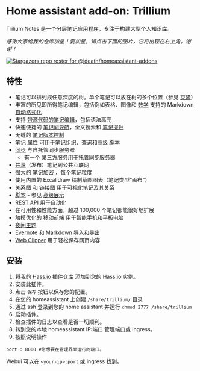 # Home assistant add-on: Trillium
Trilium Notes 是一个分层笔记应用程序，专注于构建大型个人知识库。 
 
 
_感谢大家给我的仓库加星！要加星，请点击下面的图片，它将出现在右上角。谢谢！_

[![Stargazers repo roster for @jdeath/homeassistant-addons](https://reporoster.com/stars/jdeath/homeassistant-addons)](https://github.com/jdeath/homeassistant-addons/stargazers)

## 特性

* 笔记可以排列成任意深度的树。单个笔记可以放在树的多个位置（参见 [克隆](https://github.com/zadam/trilium/wiki/Cloning-notes)）
* 丰富的所见即所得笔记编辑，包括例如表格、图像和 [数学](https://github.com/zadam/trilium/wiki/Text-notes#math-support) 支持的 Markdown [自动格式化](https://github.com/zadam/trilium/wiki/Text-notes#autoformat)
* 支持 [带源代码的笔记编辑](https://github.com/zadam/trilium/wiki/Code-notes)，包括语法高亮
* 快速便捷的 [笔记间导航](https://github.com/zadam/trilium/wiki/Note-navigation)，全文搜索和 [笔记提升](https://github.com/zadam/trilium/wiki/Note-hoisting)
* 无缝的 [笔记版本控制](https://github.com/zadam/trilium/wiki/Note-revisions)
* 笔记 [属性](https://github.com/zadam/trilium/wiki/Attributes) 可用于笔记组织、查询和高级 [脚本](https://github.com/zadam/trilium/wiki/Scripts)
* [同步](https://github.com/zadam/trilium/wiki/Synchronization) 与自托管同步服务器
  * 有一个 [第三方服务用于托管同步服务器](https://trilium.cc/paid-hosting)
* [共享](https://github.com/zadam/trilium/wiki/Sharing)（发布）笔记到公共互联网
* 强大的 [笔记加密](https://github.com/zadam/trilium/wiki/Protected-notes) ，每个笔记粒度
* 使用内置的 Excalidraw 绘制草图图表（笔记类型“画布”）
* [关系图](https://github.com/zadam/trilium/wiki/Relation-map) 和 [链接图](https://github.com/zadam/trilium/wiki/Link-map) 用于可视化笔记及其关系
* [脚本](https://github.com/zadam/trilium/wiki/Scripts) - 参见 [高级展示](https://github.com/zadam/trilium/wiki/Advanced-showcases)
* [REST API](https://github.com/zadam/trilium/wiki/ETAPI) 用于自动化
* 在可用性和性能方面，超过 100,000 个笔记都能很好地扩展
* 触摸优化的 [移动前端](https://github.com/zadam/trilium/wiki/Mobile-frontend) 用于智能手机和平板电脑
* [夜间主题](https://github.com/zadam/trilium/wiki/Themes)
* [Evernote](https://github.com/zadam/trilium/wiki/Evernote-import) 和 [Markdown 导入和导出](https://github.com/zadam/trilium/wiki/Markdown)
* [Web Clipper](https://github.com/zadam/trilium/wiki/Web-clipper) 用于轻松保存网页内容


## 安装


1. [将我的 Hass.io 插件仓库][repository] 添加到您的 Hass.io 实例。
1. 安装此插件。
1. 点击 `保存` 按钮以保存您的配置。
1. 在您的 homeassistant 上创建 `/share/trillium/` 目录
1. 通过 ssh 登录到您的 home assistant 并运行 `chmod 2777 /share/trillium`
1. 启动插件。
1. 检查插件的日志以查看是否一切顺利。
1. 转到您的本地 homeassistant IP:端口 管理端口或 ingress。
1. 按照说明操作

```
port : 8000 #您想要在管理界面运行的端口。
```

Webui 可以在 `<your-ip>:port` 或 ingress 找到。

[repository]: https://github.com/jdeath/homeassistant-addons